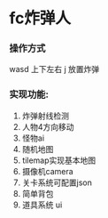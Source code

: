 # fc炸弹人

### 操作方式 
wasd 上下左右  j 放置炸弹

### 实现功能:
1.  炸弹射线检测
2.  人物4方向移动
3.  怪物ai
4.  随机地图
5.  tilemap实现基本地图
6.  摄像机camera
7.  关卡系统可配置json
8.  简单背包
9.  道具系统 ui

